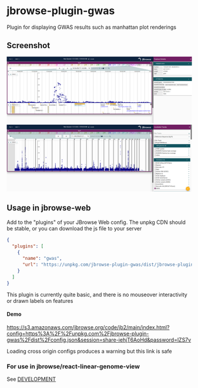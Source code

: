 # jbrowse-plugin-gwas

Plugin for displaying GWAS results such as manhattan plot renderings

## Screenshot

![](img/1.png)
![](img/2.png)

## Usage in jbrowse-web

Add to the "plugins" of your JBrowse Web config. The unpkg CDN should be stable, or you can download the js file to your server

```json
{
  "plugins": [
    {
      "name": "gwas",
      "url": "https://unpkg.com/jbrowse-plugin-gwas/dist/jbrowse-plugin-gwas.umd.production.min.js"
    }
  ]
}
```

This plugin is currently quite basic, and there is no mouseover interactivity or drawn labels on features

#### Demo

https://s3.amazonaws.com/jbrowse.org/code/jb2/main/index.html?config=https%3A%2F%2Funpkg.com%2Fjbrowse-plugin-gwas%2Fdist%2Fconfig.json&session=share-iehjT6AoHd&password=lZS7v

Loading cross origin configs produces a warning but this link is safe

### For use in jbrowse/react-linear-genome-view

See [DEVELOPMENT](DEVELOPMENT.md)
